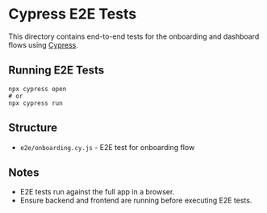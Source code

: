 # Cypress E2E Tests

This directory contains end-to-end tests for the onboarding and dashboard flows using [Cypress](https://www.cypress.io/).

## Running E2E Tests

```
npx cypress open
# or
npx cypress run
```

## Structure

- `e2e/onboarding.cy.js` - E2E test for onboarding flow

## Notes

- E2E tests run against the full app in a browser.
- Ensure backend and frontend are running before executing E2E tests.
